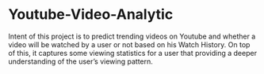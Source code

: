 # Youtube-Video-Analytic
Intent of this project is to predict trending videos on Youtube and whether a video will be watched by a user or not based on his Watch History. 
On top of this, it captures some viewing statistics for a user that providing a deeper understanding of the user’s viewing pattern.


